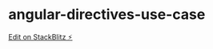 # angular-directives-use-case

[Edit on StackBlitz ⚡️](https://stackblitz.com/edit/angular-directives-use-case)